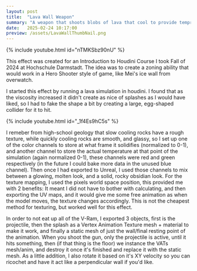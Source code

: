 ```yaml
---
layout: post
title:  "Lava Wall Weapon"
summary: "A weapon that shoots blobs of lava that cool to provide temprary cover"
date:   2025-02-24 10:17:00
preview: /assets/LavaWallThumbNail.png
---
```


{% include youtube.html id="nTMKSbz90nU" %}

This effect was created for an Introduction to Houdini Course I took Fall of 2024 at Hochschule Darmstadt. The idea was to create a zoning ability that would work in a Hero Shooter style of game, like Mei's ice wall from overwatch.

I started this effect by running a lava simulation in houdini. I found that as the viscosity increased it didn't create as nice of splashes as I would have liked, so I had to fake the shape a bit by creating a large, egg-shaped collider for it to hit. 

{% include youtube.html id="_1f4Es9hC5s" %}

I remeber from high-school geology that slow cooling rocks have a rough texture, while quickly cooling rocks are smooth, and glassy, so I set up one of the color channels to store at what frame it solidifies (normalized to 0-1), and another channel to store the actual temperature at that point of the simulation (again normalized 0-1), these channels were red and green respectively (in the future I could bake more data in the unused blue channel). Then once I had exported to Unreal, I used those channels to mix between a glowing, molten look, and a solid, rocky obsidian look. For the texture mapping, I used the pixels world space position, this provided me with 2 benefits: It meant I did not have to bother with calculating, and then exporting the UV maps, and it would give me some free animation as when the model moves, the texture changes accordingly. This is not the cheapest method for texturing, but worked well for this effect.

<object data="/assets/LavaBall.jpg" width="30%" height="30%"></object>
<object data="/assets/LavaVidSmall.gif" width="30%" height="30%"></object>
<object data="/assets/LavaWallStill.jpg" width="30%" height="30%"></object>

In order to not eat up all of the V-Ram, I exported 3 objects, first is the projectile, then the splash as a Vertex Animation Texture mesh + material to make it work, and finally a static mesh of just the wall/final resting point of the animation. When you shoot the gun, only the projectile is active, until it hits something, then (if that thing is the floor) we instance the VATs mesh/anim, and destroy it once it's finished and replace it with the static mesh. As a little addition, I also rotate it based on it's XY velocity so you can ricochet and have it act like a perpendicular wall if you'd like.
